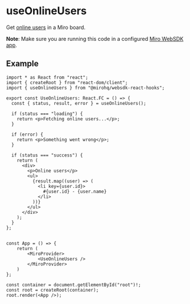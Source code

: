 # useOnlineUsers

Get [online users](https://developers.miro.com/docs/websdk-reference-board#getonlineusers) in a Miro board.

**Note**: Make sure you are running this code in a configured [Miro WebSDK app](https://developers.miro.com/docs/build-your-first-hello-world-app). 

## Example


```tsx
import * as React from "react";
import { createRoot } from "react-dom/client";
import { useOnlineUsers } from "@mirohq/websdk-react-hooks";

export const UseOnlineUsers: React.FC = () => {
  const { status, result, error } = useOnlineUsers();

  if (status === "loading") {
    return <p>Fetching online users...</p>;
  }

  if (error) {
    return <p>Something went wrong</p>;
  }

  if (status === "success") {
    return (
      <div>
        <p>Online users</p>
        <ul>
          {result.map((user) => (
            <li key={user.id}>
              #{user.id} - {user.name}
            </li>
          ))}
        </ul>
      </div>
    );
  }
};


const App = () => {
    return (
        <MiroProvider>
            <UseOnlineUsers />
        </MiroProvider>
    )
};

const container = document.getElementById("root")!;
const root = createRoot(container);
root.render(<App />);
```